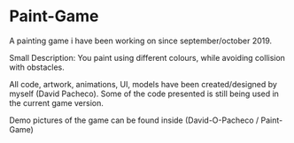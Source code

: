 # Paint-Game

A painting game i have been working on since september/october 2019.

Small Description:
You paint using different colours, while avoiding collision with obstacles.

All code, artwork, animations, UI, models have been created/designed by myself (David Pacheco). Some of the code presented is still being used in the current game version.

Demo pictures of the game can be found inside (David-O-Pacheco / Paint-Game)
